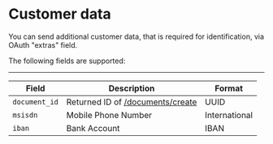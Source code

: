 # Customer data

You can send additional customer data, that is required for identification, via OAuth "extras" field.

The following fields are supported:
***
| Field         	| Description                                    	| Format        	|
|---------------	|------------------------------------------------	|---------------	|
| `document_id` 	| Returned ID of [/documents/create](/documents) 	| UUID          	|
| `msisdn`      	| Mobile Phone Number                            	| International 	|
| `iban`        	| Bank Account                                   	| IBAN          	|